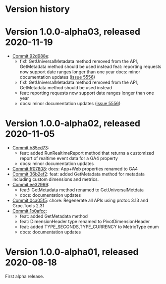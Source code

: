 # Version history

# Version 1.0.0-alpha03, released 2020-11-19

- [Commit 92d988e](https://github.com/googleapis/google-cloud-dotnet/commit/92d988e):
  - fix!: GetUniversalMetadata method removed from the API, GetMetadata method should be used instead feat: reporting requests now support date ranges longer than one year docs: minor documentation updates ([issue 5556](https://github.com/googleapis/google-cloud-dotnet/issues/5556))
  - fix!: GetUniversalMetadata method removed from the API, GetMetadata method should be used instead
  - feat: reporting requests now support date ranges longer than one year
  - docs: minor documentation updates ([issue 5556](https://github.com/googleapis/google-cloud-dotnet/issues/5556))

# Version 1.0.0-alpha02, released 2020-11-05

- [Commit b85cd73](https://github.com/googleapis/google-cloud-dotnet/commit/b85cd73):
  - feat: added RunRealtimeReport method that returns a customized report of realtime event data for a GA4 property
  - docs: minor documentation updates
- [Commit ff07808](https://github.com/googleapis/google-cloud-dotnet/commit/ff07808): docs: App+Web properties renamed to GA4
- [Commit 36b2ef2](https://github.com/googleapis/google-cloud-dotnet/commit/36b2ef2): feat: added GetMetadata method for metadata including custom dimensions and metrics.
- [Commit ee32999](https://github.com/googleapis/google-cloud-dotnet/commit/ee32999):
  - feat!: GetMetadata method renamed to GetUniversalMetdata
  - docs: documentation updates
- [Commit 0ca05f5](https://github.com/googleapis/google-cloud-dotnet/commit/0ca05f5): chore: Regenerate all APIs using protoc 3.13 and Grpc.Tools 2.31
- [Commit 1b0afcc](https://github.com/googleapis/google-cloud-dotnet/commit/1b0afcc):
  - feat: added GetMetadata method
  - feat: DimensionHeader type renamed to PivotDimensionHeader
  - feat: added TYPE_SECONDS,TYPE_CURRENCY to MetricType enum
  - docs: documentation updates

# Version 1.0.0-alpha01, released 2020-08-18

First alpha release.
